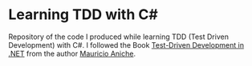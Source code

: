 # Learning TDD with C#
Repository of the code I produced while learning TDD (Test Driven Development) with C#. I followed the Book [Test-Driven Development in .NET](https://www.casadocodigo.com.br/products/livro-tdd-dotnet) from the author [Mauricio Aniche](https://twitter.com/mauricioaniche).
